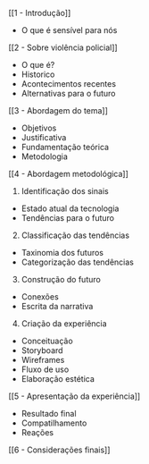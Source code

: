 [[1 - Introdução]]
- O que é sensível para nós
	
[[2 - Sobre violência policial]]
- O que é?
- Historico
- Acontecimentos recentes
- Alternativas para o futuro
	
[[3 - Abordagem do tema]]
- Objetivos
- Justificativa
- Fundamentação teórica
- Metodologia
	
[[4 - Abordagem metodológica]]
 1. Identificação dos sinais
- Estado atual da tecnologia
- Tendências para o futuro

2. Classificação das tendências
- Taxinomia dos futuros
- Categorização das tendências

3. Construção do futuro
- Conexões
- Escrita da narrativa

4. Criação da experiência
- Conceituação
- Storyboard 
- Wireframes
- Fluxo de uso
- Elaboração estética

[[5 - Apresentação da experiência]]
- Resultado final
- Compatilhamento
- Reações 

[[6 - Considerações finais]]